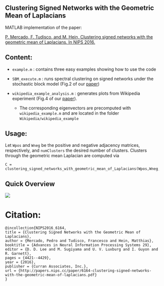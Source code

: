## Clustering Signed Networks with the Geometric Mean of Laplacians

MATLAB implementation of the paper:

[P. Mercado, F. Tudisco, and M. Hein, Clustering signed networks with the geometric mean of Laplacians. In NIPS 2016.](http://papers.nips.cc/paper/6164-clustering-signed-networks-with-the-geometric-mean-of-laplacians.pdf)

## Content:
- `example.m` : contains three easy examples showing how to use the code

- `SBM_execute.m` : runs spectral clustering on signed networks under the stochastic block model (Fig.2 of our [paper](http://papers.nips.cc/paper/6164-clustering-signed-networks-with-the-geometric-mean-of-laplacians.pdf))

- `wikipedia_example_analysis.m` : generates plots from Wikipedia experiment (Fig.4 of our [paper](http://papers.nips.cc/paper/6164-clustering-signed-networks-with-the-geometric-mean-of-laplacians.pdf)). 
   - The corresponding eigenvectors are precomputed with `wikipedia_example.m` and are located in the folder `Wikipedia/wikipedia_example`
   
## Usage:
Let `Wpos` and `Wneg` be the positive and negative adjacency matrices, respectively, and `numClusters` the desired number of clusters. Clusters through the geometric mean Laplacian are computed via

```
C = clustering_signed_networks_with_geometric_mean_of_Laplacians(Wpos,Wneg,numClusters);
```
## Quick Overview
![](https://github.com/melopeo/GM/blob/master/PaperAndPoster/ClusteringSignedNetworksWithTheGeometricMeanOfLaplaciansPoster.jpg)

# Citation:
```
@incollection{NIPS2016_6164,
title = {Clustering Signed Networks with the Geometric Mean of Laplacians},
author = {Mercado, Pedro and Tudisco, Francesco and Hein, Matthias},
booktitle = {Advances in Neural Information Processing Systems 29},
editor = {D. D. Lee and M. Sugiyama and U. V. Luxburg and I. Guyon and R. Garnett},
pages = {4421--4429},
year = {2016},
publisher = {Curran Associates, Inc.},
url = {http://papers.nips.cc/paper/6164-clustering-signed-networks-with-the-geometric-mean-of-laplacians.pdf}
}
```
